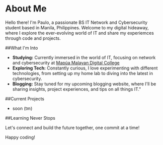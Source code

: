 # About Me

Hello there! I'm Paulo, a passionate BS IT Network and Cybersecurity student based in Manila, Philippines. Welcome to my digital hideaway, where I explore the ever-evolving world of IT and share my experiemces through code and projects.

##What I'm Into

- **Studying:** Currently immersed in the world of IT, focusing on network and cybersecurity at [Mapúa Malayan Digital College](https://www.mmdc.mcl.edu.ph/)
- **Exploring Tech:** Constantly curious, I love experimenting with different technologies, from setting up my home lab to diving into the latest in cybersecurity.
- **Blogging:** Stay tuned for my upcoming blogging website, where I'll be sharing insights, project experiences, and tips on all things IT."

##Current Projects

- soon (tm)

##Learning Never Stops

Let's connect and build the future together, one commit at a time! 

Happy coding!
